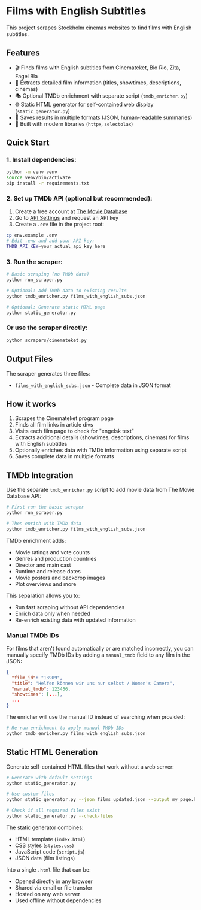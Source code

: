# Films with English Subtitles

This project scrapes Stockholm cinemas websites to find films with English subtitles.

## Features

- 🎬 Finds films with English subtitles from Cinemateket, Bio Rio, Zita, Fagel Bla
- 📝 Extracts detailed film information (titles, showtimes, descriptions, cinemas)
- 🎭 Optional TMDb enrichment with separate script (`tmdb_enricher.py`)
- 🌐 Static HTML generator for self-contained web display (`static_generator.py`)
- 💾 Saves results in multiple formats (JSON, human-readable summaries)
- 🔧 Built with modern libraries (`httpx`, `selectolax`)

## Quick Start

### 1. Install dependencies:
```bash
python -m venv venv
source venv/bin/activate 
pip install -r requirements.txt
```

### 2. Set up TMDb API (optional but recommended):
1. Create a free account at [The Movie Database](https://www.themoviedb.org/)
2. Go to [API Settings](https://www.themoviedb.org/settings/api) and request an API key
3. Create a `.env` file in the project root:
```bash
cp env.example .env
# Edit .env and add your API key:
TMDB_API_KEY=your_actual_api_key_here
```

### 3. Run the scraper:
```bash
# Basic scraping (no TMDb data)
python run_scraper.py

# Optional: Add TMDb data to existing results
python tmdb_enricher.py films_with_english_subs.json

# Optional: Generate static HTML page
python static_generator.py
```

### Or use the scraper directly:
```bash
python scrapers/cinemateket.py
```

## Output Files

The scraper generates three files:
- `films_with_english_subs.json` - Complete data in JSON format

## How it works

1. Scrapes the Cinemateket program page
2. Finds all film links in article divs
3. Visits each film page to check for "engelsk text" 
4. Extracts additional details (showtimes, descriptions, cinemas) for films with English subtitles
5. Optionally enriches data with TMDb information using separate script
6. Saves complete data in multiple formats

## TMDb Integration

Use the separate `tmdb_enricher.py` script to add movie data from The Movie Database API:

```bash
# First run the basic scraper
python run_scraper.py

# Then enrich with TMDb data
python tmdb_enricher.py films_with_english_subs.json
```

TMDb enrichment adds:
- Movie ratings and vote counts
- Genres and production countries
- Director and main cast
- Runtime and release dates
- Movie posters and backdrop images
- Plot overviews and more

This separation allows you to:
- Run fast scraping without API dependencies
- Enrich data only when needed
- Re-enrich existing data with updated information

### Manual TMDb IDs

For films that aren't found automatically or are matched incorrectly, you can manually specify TMDb IDs by adding a `manual_tmdb` field to any film in the JSON:

```json
{
  "film_id": "13909",
  "title": "Helfen können wir uns nur selbst / Women's Camera",
  "manual_tmdb": 123456,
  "showtimes": [...],
  ...
}
```

The enricher will use the manual ID instead of searching when provided:

```bash
# Re-run enrichment to apply manual TMDb IDs
python tmdb_enricher.py films_with_english_subs.json
```

## Static HTML Generation

Generate self-contained HTML files that work without a web server:

```bash
# Generate with default settings
python static_generator.py

# Use custom files
python static_generator.py --json films_updated.json --output my_page.html

# Check if all required files exist
python static_generator.py --check-files
```

The static generator combines:
- HTML template (`index.html`)
- CSS styles (`styles.css`) 
- JavaScript code (`script.js`)
- JSON data (film listings)

Into a single `.html` file that can be:
- Opened directly in any browser
- Shared via email or file transfer
- Hosted on any web server
- Used offline without dependencies
